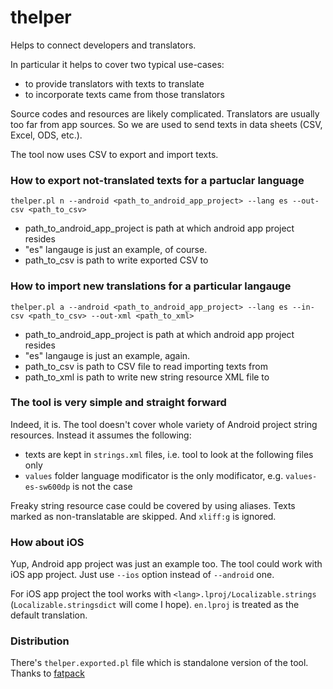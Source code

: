 # thelper
Helps to connect developers and translators.

In particular it helps to cover two typical use-cases:
 * to provide translators with texts to translate
 * to incorporate texts came from those translators

Source codes and resources are likely complicated. 
Translators are usually too far from app sources.
So we are used to send texts in data sheets (CSV, Excel, ODS, etc.).

The tool now uses CSV to export and import texts.

### How to export not-translated texts for a partuclar language
`thelper.pl n --android <path_to_android_app_project> --lang es --out-csv <path_to_csv>`

  * path_to_android_app_project is path at which android app project resides
  * "es" langauge is just an example, of course.
  * path_to_csv is path to write exported CSV to

### How to import new translations for a particular langauge
`thelper.pl a --android <path_to_android_app_project> --lang es --in-csv <path_to_csv> --out-xml <path_to_xml>`

  * path_to_android_app_project is path at which android app project resides
  * "es" langauge is just an example, again.
  * path_to_csv is path to CSV file to read importing texts from
  * path_to_xml is path to write new string resource XML file to

### The tool is very simple and straight forward
Indeed, it is.
The tool doesn't cover whole variety of Android project string resources.
Instead it assumes the following:
  * texts are kept in `strings.xml` files, i.e. tool to look at the following files only
  * `values` folder language modificator is the only modificator, e.g. `values-es-sw600dp` is not the case

Freaky string resource case could be covered by using aliases.
Texts marked as non-translatable are skipped.
And `xliff:g` is ignored.

### How about iOS
Yup, Android app project was just an example too.
The tool could work with iOS app project.
Just use `--ios` option instead of `--android` one.

For iOS app project the tool works with `<lang>.lproj/Localizable.strings` (`Localizable.stringsdict` will come I hope).
`en.lproj` is treated as the default translation.

### Distribution
There's `thelper.exported.pl` file which is standalone version of the tool. Thanks to [fatpack](https://metacpan.org/pod/fatpack)


